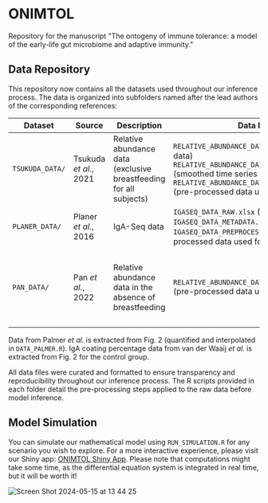 # ONIMTOL
Repository for the manuscript "The ontogeny of immune tolerance: a model of the early-life gut microbiome and adaptive immunity."

## Data Repository
This repository now contains all the datasets used throughout our inference process. The data is organized into subfolders named after the lead authors of the corresponding references:

| Dataset | Source | Description | Data Files | R Scripts | Figures
|---------|--------|-------------|------|-------| -------|
| `TSUKUDA_DATA/` | Tsukuda _et al._, 2021 | Relative abundance data (exclusive breastfeeding for all subjects) | `RELATIVE_ABUNDANCE_DATA_RAW.xlsx` (raw data) `RELATIVE_ABUNDANCE_DATA_SMOOTHED.xlsx` (smoothed time series data) `RELATIVE_ABUNDANCE_DATA_PREPROCESSED.xlsx` (pre-processed data used for model fitting) | `DATA_TSUKUDA.R` for pre-processing | `TSUKUDA_DATA/FIGS/` file contains the relative abundance data for each taxonomic group (both smoothed and raw data points), generated by `DATA_TSUKUDA.R`. 
| `PLANER_DATA/` | Planer _et al._, 2016 | IgA-Seq data | `IGASEQ_DATA_RAW.xlsx` (raw data) `IGASEQ_DATA_METADATA.xlsx` (metadata) `IGASEQ_DATA_PREPROCESSED.xlsx` (pre-processed data used for model fitting) | `DATA_PLANER.R` for pre-processing |
| `PAN_DATA/` | Pan _et al._, 2022 | Relative abundance data in the absence of breastfeeding |  `RELATIVE_ABUNDANCE_DATA_FORMULA.xlsx` (pre-processed data used for model fitting) | `DATA_PAN.R` for pre-processing | `Figure2a_enhanced.png` is the enhanced version of Figure 2A, `Figure2a_quantified.png` is the barplot values extracted by Claude 3.7 Sonnet (Anthropic, 2025). 

Data from Palmer _et al._ is extracted from Fig. 2 (quantified and interpolated in `DATA_PALMER.R`). IgA coating percentage data from van der Waaij _et al._ is extracted from Fig. 2 for the control group. 

All data files were curated and formatted to ensure transparency and reproducibility throughout our inference process. The R scripts provided in each folder detail the pre-processing steps applied to the raw data before model inference.

## Model Simulation
  
<p>You can simulate our mathematical model using <code>RUN_SIMULATION.R</code> for any scenario you wish to explore. For a more interactive experience, please visit our Shiny app: <a href="https://burcutepekule.shinyapps.io/ONIMTOL/", target="_blank">ONIMTOL Shiny App</a>. Please note that computations might take some time, as the differential equation system is integrated in real time, but it will be worth it!</p>

![Screen Shot 2024-05-15 at 13 44 25](https://github.com/burcutepekule/ONIMTOL/assets/2311100/bc654507-8dbc-44d4-9709-38c85b990020)
